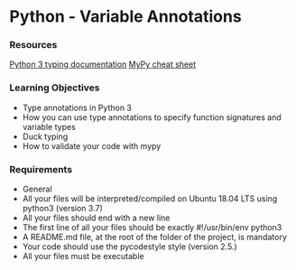 <h1>Python - Variable Annotations</h1>

<h3>Resources</h3>

[Python 3 typing documentation](https://intranet.alxswe.com/rltoken/5j0OtdWh36_HVAHKJX2gaA)
[MyPy cheat sheet](https://intranet.alxswe.com/rltoken/Eud-nrUG7x3iT6JD2Sas-g)

<h3> Learning Objectives</h3>

- Type annotations in Python 3
- How you can use type annotations to specify function signatures and variable types
- Duck typing
- How to validate your code with mypy

<h3> Requirements </h3>

- General
- All your files will be interpreted/compiled on Ubuntu 18.04 LTS using python3 (version 3.7)
- All your files should end with a new line
- The first line of all your files should be exactly #!/usr/bin/env python3
- A README.md file, at the root of the folder of the project, is mandatory
- Your code should use the pycodestyle style (version 2.5.)
- All your files must be executable